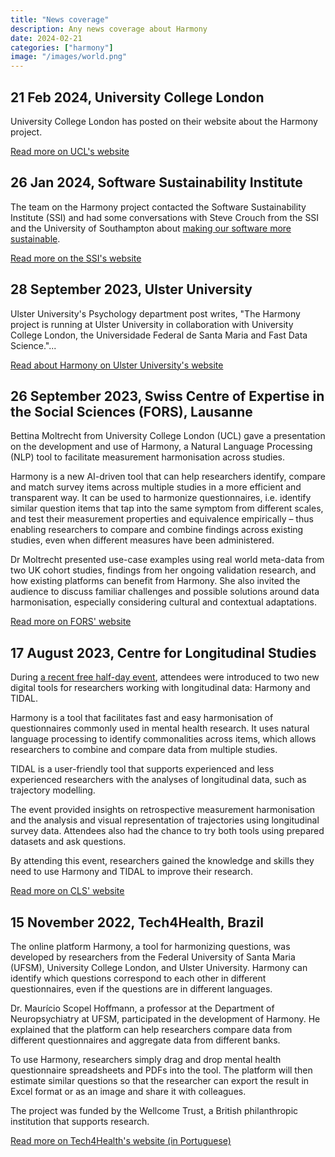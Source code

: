 ```yaml
---
title: "News coverage"
description: Any news coverage about Harmony
date: 2024-02-21
categories: ["harmony"]
image: "/images/world.png"
---
```


## 21 Feb 2024, University College London

University College London has posted on their website about the Harmony project.

[Read more on UCL's website](https://www.ucl.ac.uk/ioe/departments-and-centres/centres/centre-longitudinal-studies/harmony-new-ai-data-tool-facilitates-global-mental-health-research)

## 26 Jan 2024, Software Sustainability Institute

The team on the Harmony project contacted the Software Sustainability Institute (SSI) and had some conversations with Steve Crouch from the SSI and the University of Southampton about [making our software more sustainable](/making-harmony-sustainable-long-term/). 

[Read more on the SSI's website](https://www.software.ac.uk/blog/making-harmony-more-sustainable-going-forward)

## 28 September 2023, Ulster University

Ulster University's Psychology department post writes, "The Harmony project is running at Ulster University in collaboration with University College London, the Universidade Federal de Santa Maria and Fast Data Science."...

[Read about Harmony on Ulster University's website](https://www.ulster.ac.uk/research/topic/psychology/projects/harmony)

## 26 September 2023, Swiss Centre of Expertise in the Social Sciences (FORS), Lausanne

Bettina Moltrecht from University College London (UCL) gave a presentation on the development and use of Harmony, a Natural Language Processing (NLP) tool to facilitate measurement harmonisation across studies.

Harmony is a new AI-driven tool that can help researchers identify, compare and match survey items across multiple studies in a more efficient and transparent way. It can be used to harmonize questionnaires, i.e. identify similar question items that tap into the same symptom from different scales, and test their measurement properties and equivalence empirically – thus enabling researchers to compare and combine findings across existing studies, even when different measures have been administered.

Dr Moltrecht presented use-case examples using real world meta-data from two UK cohort studies, findings from her ongoing validation research, and how existing platforms can benefit from Harmony. She also invited the audience to discuss familiar challenges and possible solutions around data harmonisation, especially considering cultural and contextual adaptations.

[Read more on FORS' website](https://forscenter.ch/events-training/methods-and-research-meetings/)

## 17 August 2023, Centre for Longitudinal Studies

During [a recent free half-day event](/harmony-and-tidal-workshop/), attendees were introduced to two new digital tools for researchers working with longitudinal data: Harmony and TIDAL.

Harmony is a tool that facilitates fast and easy harmonisation of questionnaires commonly used in mental health research. It uses natural language processing to identify commonalities across items, which allows researchers to combine and compare data from multiple studies.

TIDAL is a user-friendly tool that supports experienced and less experienced researchers with the analyses of longitudinal data, such as trajectory modelling.

The event provided insights on retrospective measurement harmonisation and the analysis and visual representation of trajectories using longitudinal survey data. Attendees also had the chance to try both tools using prepared datasets and ask questions.

By attending this event, researchers gained the knowledge and skills they need to use Harmony and TIDAL to improve their research.

[Read more on CLS' website](https://cls.ucl.ac.uk/events/mental-health-data-tools-workshop/)



## 15 November 2022, Tech4Health, Brazil


The online platform Harmony, a tool for harmonizing questions, was developed by researchers from the Federal University of Santa Maria (UFSM), University College London, and Ulster University. Harmony can identify which questions correspond to each other in different questionnaires, even if the questions are in different languages.

Dr. Maurício Scopel Hoffmann, a professor at the Department of Neuropsychiatry at UFSM, participated in the development of Harmony. He explained that the platform can help researchers compare data from different questionnaires and aggregate data from different banks.

To use Harmony, researchers simply drag and drop mental health questionnaire spreadsheets and PDFs into the tool. The platform will then estimate similar questions so that the researcher can export the result in Excel format or as an image and share it with colleagues.

The project was funded by the Wellcome Trust, a British philanthropic institution that supports research.

[Read more on Tech4Health's website (in Portuguese)](https://www.t4h.com.br/noticias/destaques/professor-da-ufsm-participa-da-criacao-de-plataforma-on-line-para-pesquisadores-em-saude-mental/)


